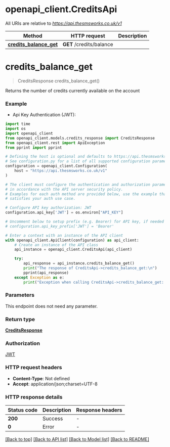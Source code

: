 # openapi_client.CreditsApi

All URIs are relative to *https://api.thesmsworks.co.uk/v1*

Method | HTTP request | Description
------------- | ------------- | -------------
[**credits_balance_get**](CreditsApi.md#credits_balance_get) | **GET** /credits/balance | 


# **credits_balance_get**
> CreditsResponse credits_balance_get()



Returns the number of credits currently available on the account

### Example

* Api Key Authentication (JWT):
```python
import time
import os
import openapi_client
from openapi_client.models.credits_response import CreditsResponse
from openapi_client.rest import ApiException
from pprint import pprint

# Defining the host is optional and defaults to https://api.thesmsworks.co.uk/v1
# See configuration.py for a list of all supported configuration parameters.
configuration = openapi_client.Configuration(
    host = "https://api.thesmsworks.co.uk/v1"
)

# The client must configure the authentication and authorization parameters
# in accordance with the API server security policy.
# Examples for each auth method are provided below, use the example that
# satisfies your auth use case.

# Configure API key authorization: JWT
configuration.api_key['JWT'] = os.environ["API_KEY"]

# Uncomment below to setup prefix (e.g. Bearer) for API key, if needed
# configuration.api_key_prefix['JWT'] = 'Bearer'

# Enter a context with an instance of the API client
with openapi_client.ApiClient(configuration) as api_client:
    # Create an instance of the API class
    api_instance = openapi_client.CreditsApi(api_client)

    try:
        api_response = api_instance.credits_balance_get()
        print("The response of CreditsApi->credits_balance_get:\n")
        pprint(api_response)
    except Exception as e:
        print("Exception when calling CreditsApi->credits_balance_get: %s\n" % e)
```



### Parameters
This endpoint does not need any parameter.

### Return type

[**CreditsResponse**](CreditsResponse.md)

### Authorization

[JWT](../README.md#JWT)

### HTTP request headers

 - **Content-Type**: Not defined
 - **Accept**: application/json;charset=UTF-8

### HTTP response details
| Status code | Description | Response headers |
|-------------|-------------|------------------|
**200** | Success |  -  |
**0** | Error |  -  |

[[Back to top]](#) [[Back to API list]](../README.md#documentation-for-api-endpoints) [[Back to Model list]](../README.md#documentation-for-models) [[Back to README]](../README.md)

